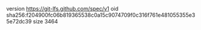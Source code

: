 version https://git-lfs.github.com/spec/v1
oid sha256:f204900fc06b819365538c0a15c9074709f0c316f761e481055355e35e72dc39
size 3464
